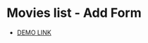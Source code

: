 # Movies list - Add Form

- [DEMO LINK](https://natalia-ponomarenko.github.io/react_movies-list-add-form/)
